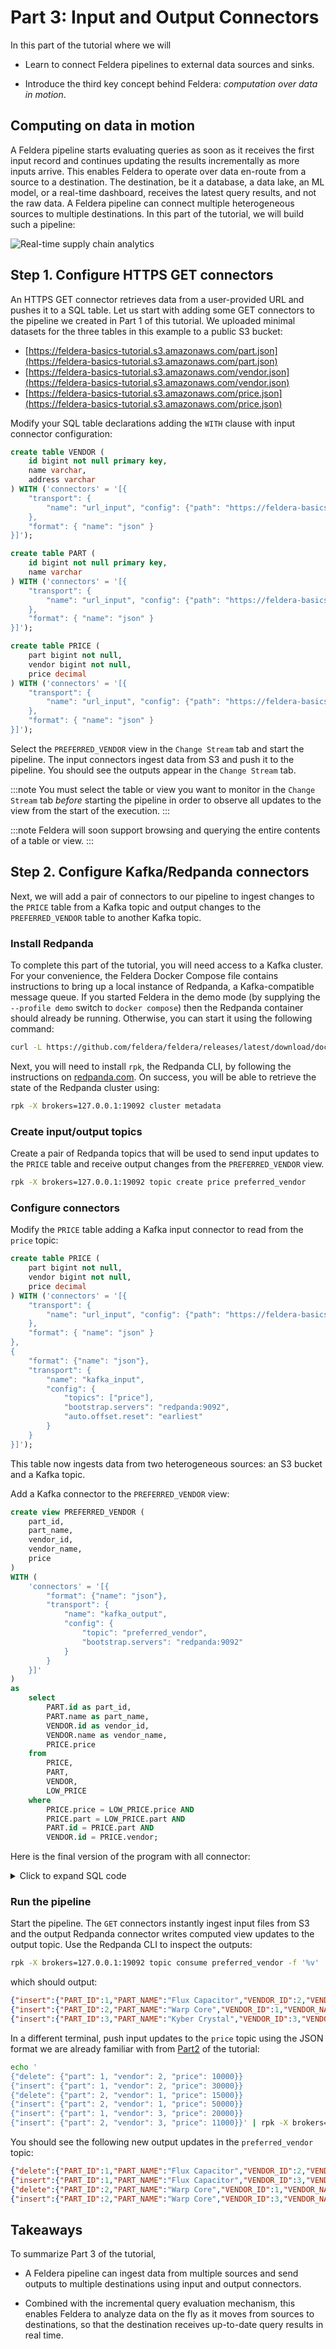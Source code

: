 # Part 3: Input and Output Connectors

In this part of the tutorial where we will

- Learn to connect Feldera pipelines to external data sources and sinks.

- Introduce the third key concept behind Feldera: *computation over data in
  motion*.

## Computing on data in motion

A Feldera pipeline starts evaluating queries as soon as it receives
the first input record and continues updating the results incrementally as more
inputs arrive.  This enables Feldera to operate over data en-route from a source
to a destination.  The destination, be it a database, a data lake, an ML model,
or a real-time dashboard, receives the latest query results, and not the raw
data.  A Feldera pipeline can connect multiple heterogeneous sources
to multiple destinations.  In this part of the tutorial, we will build such a
pipeline:

![Real-time supply chain analytics](supply-chain-analytics.png)

## Step 1. Configure HTTPS GET connectors

An HTTPS GET connector retrieves data from a user-provided URL and pushes it to a
SQL table.  Let us start with adding some GET connectors to the pipeline we
created in Part 1 of this tutorial.  We uploaded minimal datasets for the three
tables in this example to a public S3 bucket:

- [https://feldera-basics-tutorial.s3.amazonaws.com/part.json](https://feldera-basics-tutorial.s3.amazonaws.com/part.json)
- [https://feldera-basics-tutorial.s3.amazonaws.com/vendor.json](https://feldera-basics-tutorial.s3.amazonaws.com/vendor.json)
- [https://feldera-basics-tutorial.s3.amazonaws.com/price.json](https://feldera-basics-tutorial.s3.amazonaws.com/price.json)

Modify your SQL table declarations adding the `WITH` clause with input connector configuration:

```sql
create table VENDOR (
    id bigint not null primary key,
    name varchar,
    address varchar
) WITH ('connectors' = '[{
    "transport": {
        "name": "url_input", "config": {"path": "https://feldera-basics-tutorial.s3.amazonaws.com/vendor.json"}
    },
    "format": { "name": "json" }
}]');

create table PART (
    id bigint not null primary key,
    name varchar
) WITH ('connectors' = '[{
    "transport": {
        "name": "url_input", "config": {"path": "https://feldera-basics-tutorial.s3.amazonaws.com/part.json"  }
    },
    "format": { "name": "json" }
}]');

create table PRICE (
    part bigint not null,
    vendor bigint not null,
    price decimal
) WITH ('connectors' = '[{
    "transport": {
        "name": "url_input", "config": {"path": "https://feldera-basics-tutorial.s3.amazonaws.com/price.json"  }
    },
    "format": { "name": "json" }
}]');
```

Select the `PREFERRED_VENDOR` view in the `Change Stream` tab and start the pipeline.
The input connectors ingest data from S3 and push it to the pipeline.
You should see the outputs appear in the `Change Stream` tab.

:::note
You must select the table or view you want to monitor in the `Change Stream` tab _before_ starting the pipeline
in order to observe all updates to the view from the start of the execution.
:::

:::note
Feldera will soon support browsing and querying the entire contents of a table or view.
:::


## Step 2. Configure Kafka/Redpanda connectors

Next, we will add a pair of connectors to our pipeline to ingest changes to the `PRICE`
table from a Kafka topic and output changes to the `PREFERRED_VENDOR` table to
another Kafka topic.

### Install Redpanda

To complete this part of the tutorial, you will need access to a Kafka cluster.  For your
convenience, the Feldera Docker Compose file contains instructions to bring up a local
instance of Redpanda, a Kafka-compatible message queue.  If you started Feldera
in the demo mode (by supplying the `--profile demo` switch to `docker compose`) then
the Redpanda container should already be running.  Otherwise, you can start it
using the following command:

```bash
curl -L https://github.com/feldera/feldera/releases/latest/download/docker-compose.yml | docker compose -f - up redpanda
```

Next, you will need to install `rpk`, the Redpanda CLI, by following the instructions on
[redpanda.com](https://docs.redpanda.com/current/get-started/rpk-install/).  On
success, you will be able to retrieve the state of the Redpanda cluster using:

```bash
rpk -X brokers=127.0.0.1:19092 cluster metadata
```

### Create input/output topics

Create a pair of Redpanda topics that will be used to send input updates
to the `PRICE` table and receive output changes from the `PREFERRED_VENDOR` view.

```bash
rpk -X brokers=127.0.0.1:19092 topic create price preferred_vendor
```

### Configure connectors

Modify the `PRICE` table adding a Kafka input connector to read from the `price` topic:

```sql
create table PRICE (
    part bigint not null,
    vendor bigint not null,
    price decimal
) WITH ('connectors' = '[{
    "transport": {
        "name": "url_input", "config": {"path": "https://feldera-basics-tutorial.s3.amazonaws.com/price.json"  }
    },
    "format": { "name": "json" }
},
{
    "format": {"name": "json"},
    "transport": {
        "name": "kafka_input",
        "config": {
            "topics": ["price"],
            "bootstrap.servers": "redpanda:9092",
            "auto.offset.reset": "earliest"
        }
    }
}]');
```

This table now ingests data from two heterogeneous sources: an S3 bucket and a Kafka topic.

Add a Kafka connector to the `PREFERRED_VENDOR` view:

```sql
create view PREFERRED_VENDOR (
    part_id,
    part_name,
    vendor_id,
    vendor_name,
    price
)
WITH (
    'connectors' = '[{
        "format": {"name": "json"},
        "transport": {
            "name": "kafka_output",
            "config": {
                "topic": "preferred_vendor",
                "bootstrap.servers": "redpanda:9092"
            }
        }
    }]'
)
as
    select
        PART.id as part_id,
        PART.name as part_name,
        VENDOR.id as vendor_id,
        VENDOR.name as vendor_name,
        PRICE.price
    from
        PRICE,
        PART,
        VENDOR,
        LOW_PRICE
    where
        PRICE.price = LOW_PRICE.price AND
        PRICE.part = LOW_PRICE.part AND
        PART.id = PRICE.part AND
        VENDOR.id = PRICE.vendor;
```

Here is the final version of the program with all connector:

<details>
<summary>Click to expand SQL code</summary>

```sql
create table VENDOR (
    id bigint not null primary key,
    name varchar,
    address varchar
) WITH ('connectors' = '[{
    "transport": {
        "name": "url_input", "config": {"path": "https://feldera-basics-tutorial.s3.amazonaws.com/vendor.json"}
    },
    "format": { "name": "json" }
}]');

create table PART (
    id bigint not null primary key,
    name varchar
) WITH ('connectors' = '[{
    "transport": {
        "name": "url_input", "config": {"path": "https://feldera-basics-tutorial.s3.amazonaws.com/part.json"  }
    },
    "format": { "name": "json" }
}]');

create table PRICE (
    part bigint not null,
    vendor bigint not null,
    price decimal
) WITH ('connectors' = '[{
    "transport": {
        "name": "url_input", "config": {"path": "https://feldera-basics-tutorial.s3.amazonaws.com/price.json"  }
    },
    "format": { "name": "json" }
},
{
    "format": {"name": "json"},
    "transport": {
        "name": "kafka_input",
        "config": {
            "topics": ["price"],
            "bootstrap.servers": "redpanda:9092",
            "auto.offset.reset": "earliest"
        }
    }
}]');

-- Lowest available price for each part across all vendors.
create view LOW_PRICE (
    part,
    price
) as
    select part, MIN(price) as price from PRICE group by part;

-- Lowest available price for each part along with part and vendor details.
create view PREFERRED_VENDOR (
    part_id,
    part_name,
    vendor_id,
    vendor_name,
    price
)
WITH (
    'connectors' = '[{
        "format": {"name": "json"},
        "transport": {
            "name": "kafka_output",
            "config": {
                "topic": "preferred_vendor",
                "bootstrap.servers": "redpanda:9092"
            }
        }
    }]'
)
as
    select
        PART.id as part_id,
        PART.name as part_name,
        VENDOR.id as vendor_id,
        VENDOR.name as vendor_name,
        PRICE.price
    from
        PRICE,
        PART,
        VENDOR,
        LOW_PRICE
    where
        PRICE.price = LOW_PRICE.price AND
        PRICE.part = LOW_PRICE.part AND
        PART.id = PRICE.part AND
        VENDOR.id = PRICE.vendor;
```
</details>

### Run the pipeline

Start the pipeline.
The `GET` connectors instantly ingest input files from S3 and the output
Redpanda connector writes computed view updates to the output topic.  Use the
Redpanda CLI to inspect the outputs:

```bash
rpk -X brokers=127.0.0.1:19092 topic consume preferred_vendor -f '%v'
```

which should output:

```json
{"insert":{"PART_ID":1,"PART_NAME":"Flux Capacitor","VENDOR_ID":2,"VENDOR_NAME":"HyperDrive Innovations","PRICE":"10000"}}
{"insert":{"PART_ID":2,"PART_NAME":"Warp Core","VENDOR_ID":1,"VENDOR_NAME":"Gravitech Dynamics","PRICE":"15000"}}
{"insert":{"PART_ID":3,"PART_NAME":"Kyber Crystal","VENDOR_ID":3,"VENDOR_NAME":"DarkMatter Devices","PRICE":"9000"}}
```

In a different terminal, push input updates to the `price` topic using the JSON
format we are already familiar with from [Part2](part2.md) of the tutorial:

```bash
echo '
{"delete": {"part": 1, "vendor": 2, "price": 10000}}
{"insert": {"part": 1, "vendor": 2, "price": 30000}}
{"delete": {"part": 2, "vendor": 1, "price": 15000}}
{"insert": {"part": 2, "vendor": 1, "price": 50000}}
{"insert": {"part": 1, "vendor": 3, "price": 20000}}
{"insert": {"part": 2, "vendor": 3, "price": 11000}}' | rpk -X brokers=127.0.0.1:19092 topic produce price -f '%v'
```

You should see the following new output updates in the `preferred_vendor` topic:

```json
{"delete":{"PART_ID":1,"PART_NAME":"Flux Capacitor","VENDOR_ID":2,"VENDOR_NAME":"HyperDrive Innovations","PRICE":"10000"}}
{"insert":{"PART_ID":1,"PART_NAME":"Flux Capacitor","VENDOR_ID":3,"VENDOR_NAME":"DarkMatter Devices","PRICE":"20000"}}
{"delete":{"PART_ID":2,"PART_NAME":"Warp Core","VENDOR_ID":1,"VENDOR_NAME":"Gravitech Dynamics","PRICE":"15000"}}
{"insert":{"PART_ID":2,"PART_NAME":"Warp Core","VENDOR_ID":3,"VENDOR_NAME":"DarkMatter Devices","PRICE":"11000"}}
```

## Takeaways

To summarize Part 3 of the tutorial,

- A Feldera pipeline can ingest data from multiple sources and send outputs to
  multiple destinations using input and output connectors.

- Combined with the incremental query evaluation mechanism, this enables Feldera
  to analyze data on the fly as it moves from sources to destinations, so that
  the destination receives up-to-date query results in real time.
